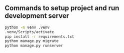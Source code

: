 ## Commands to setup project and run development server

```sh
python -m venv .venv
.venv/Scripts/activate
pip install -r requirements.txt
python manage.py migrate
python manage.py runserver
```

